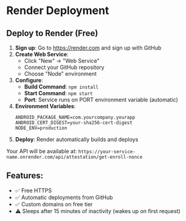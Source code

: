 # Render Deployment

## Deploy to Render (Free)

1. **Sign up**: Go to https://render.com and sign up with GitHub
2. **Create Web Service**: 
   - Click "New" → "Web Service"
   - Connect your GitHub repository
   - Choose "Node" environment
3. **Configure**:
   - **Build Command**: `npm install`
   - **Start Command**: `npm start`
   - **Port**: Service runs on PORT environment variable (automatic)
4. **Environment Variables**:
   ```
   ANDROID_PACKAGE_NAME=com.yourcompany.yourapp
   ANDROID_CERT_DIGEST=your-sha256-cert-digest
   NODE_ENV=production
   ```
5. **Deploy**: Render automatically builds and deploys

Your API will be available at: `https://your-service-name.onrender.com/api/attestation/get-enroll-nonce`

## Features:
- ✅ Free HTTPS
- ✅ Automatic deployments from GitHub
- ✅ Custom domains on free tier
- ⚠️ Sleeps after 15 minutes of inactivity (wakes up on first request)
